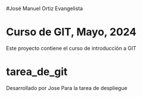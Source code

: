 #José Manuel Ortiz Evangelista
# Curso de GIT, Mayo, 2024

Este proyecto contiene el curso de introducción a GIT
# tarea_de_git
Desarrollado por Jose
Para la tarea de despliegue
